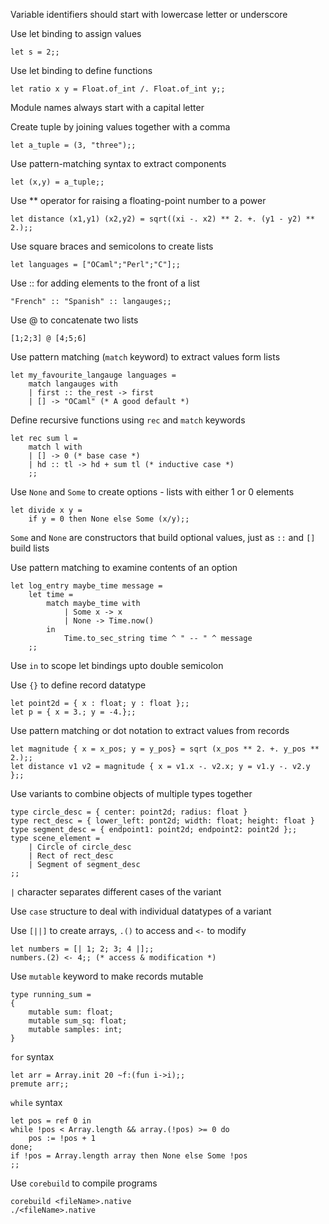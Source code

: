 Variable identifiers should start with lowercase letter or underscore

Use let binding to assign values
```
let s = 2;;
```
Use let binding to define functions
```
let ratio x y = Float.of_int /. Float.of_int y;;
```
Module names always start with a capital letter

Create tuple by joining values together with a comma
```
let a_tuple = (3, "three");;
```
Use pattern-matching syntax to extract components
```
let (x,y) = a_tuple;;
```
Use ** operator for raising a floating-point number to a power
```
let distance (x1,y1) (x2,y2) = sqrt((xi -. x2) ** 2. +. (y1 - y2) ** 2.);;
```
Use square braces and semicolons to create lists
```
let languages = ["OCaml";"Perl";"C"];;
```
Use :: for adding elements to the front of a list
```
"French" :: "Spanish" :: langauges;;
```
Use @ to concatenate two lists
```
[1;2;3] @ [4;5;6]
```
Use pattern matching (`match` keyword) to extract values form lists
```
let my_favourite_langauge languages = 
	match langauges with
	| first :: the_rest -> first
	| [] -> "OCaml" (* A good default *)
```
Define recursive functions using `rec` and `match` keywords 
```
let rec sum l =
	match l with
	| [] -> 0 (* base case *)
	| hd :: tl -> hd + sum tl (* inductive case *)
	;;
```
Use `None` and `Some` to create options - lists with either 1 or 0 elements
```
let divide x y =
	if y = 0 then None else Some (x/y);;
```
`Some` and `None` are constructors that build optional values, just as `::` and
`[]` build lists

Use pattern matching to examine contents of an option
```
let log_entry maybe_time message = 
	let time = 
		match maybe_time with
			| Some x -> x
			| None -> Time.now()
		in
			Time.to_sec_string time ^ " -- " ^ message
	;;
```
Use `in` to scope let bindings upto double semicolon

Use `{}` to define record datatype
```
let point2d = { x : float; y : float };;
let p = { x = 3.; y = -4.};;
```
Use pattern matching or dot notation to extract values from records
```
let magnitude { x = x_pos; y = y_pos} = sqrt (x_pos ** 2. +. y_pos ** 2.);;
let distance v1 v2 = magnitude { x = v1.x -. v2.x; y = v1.y -. v2.y };;
```
Use variants to combine objects of multiple types together
```
type circle_desc = { center: point2d; radius: float }
type rect_desc = { lower_left: pont2d; width: float; height: float }
type segment_desc = { endpoint1: point2d; endpoint2: point2d };;
type scene_element = 
	| Circle of circle_desc
	| Rect of rect_desc
	| Segment of segment_desc
;;
```
`|` character separates different cases of the variant

Use `case` structure to deal with individual datatypes of a variant

Use `[||]` to create arrays, `.()` to access and `<-` to modify
```
let numbers = [| 1; 2; 3; 4 |];;
numbers.(2) <- 4;; (* access & modification *)
```
Use `mutable` keyword to make records mutable
```
type running_sum = 
{
	mutable sum: float;
	mutable sum_sq: float;
	mutable samples: int;
}
```
`for` syntax
```
let arr = Array.init 20 ~f:(fun i->i);;
premute arr;;
```
`while` syntax
```
let pos = ref 0 in
while !pos < Array.length && array.(!pos) >= 0 do
	pos := !pos + 1
done;
if !pos = Array.length array then None else Some !pos
;;
```
Use `corebuild` to compile programs
```
corebuild <fileName>.native
./<fileName>.native
```
